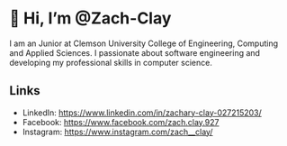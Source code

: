 # 👋 Hi, I’m @Zach-Clay
I am an Junior at Clemson University College of Engineering, Computing and Applied Sciences. I passionate about software engineering and developing my professional skills in computer science.

## Links
- LinkedIn: https://www.linkedin.com/in/zachary-clay-027215203/
- Facebook: https://www.facebook.com/zach.clay.927
- Instagram: https://www.instagram.com/zach__clay/

<!---
Zach-Clay/Zach-Clay is a ✨ special ✨ repository because its `README.md` (this file) appears on your GitHub profile.
You can click the Preview link to take a look at your changes.
--->
